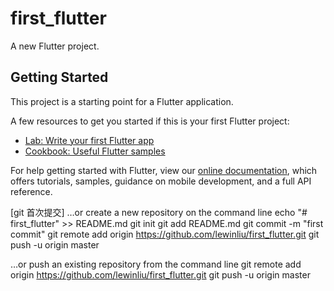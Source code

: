 # first_flutter

A new Flutter project.

## Getting Started

This project is a starting point for a Flutter application.

A few resources to get you started if this is your first Flutter project:

- [Lab: Write your first Flutter app](https://flutter.dev/docs/get-started/codelab)
- [Cookbook: Useful Flutter samples](https://flutter.dev/docs/cookbook)

For help getting started with Flutter, view our 
[online documentation](https://flutter.dev/docs), which offers tutorials, 
samples, guidance on mobile development, and a full API reference.



[git 首次提交]
…or create a new repository on the command line
echo "# first_flutter" >> README.md
git init
git add README.md
git commit -m "first commit"
git remote add origin https://github.com/lewinliu/first_flutter.git
git push -u origin master

…or push an existing repository from the command line
git remote add origin https://github.com/lewinliu/first_flutter.git
git push -u origin master

